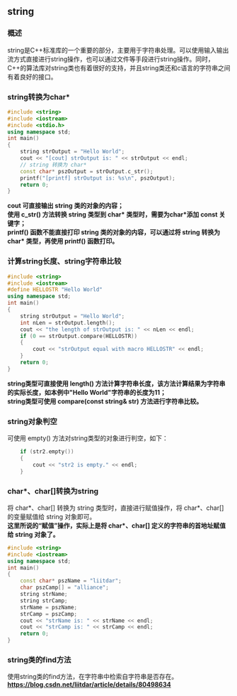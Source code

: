 ## string
### 概述
string是C++标准库的一个重要的部分，主要用于字符串处理。可以使用输入输出流方式直接进行string操作，也可以通过文件等手段进行string操作。同时，C++的算法库对string类也有着很好的支持，并且string类还和c语言的字符串之间有着良好的接口。  
### string转换为char*
```cpp
#include <string>
#include <iostream>
#include <stdio.h>
using namespace std;
int main()
{
    string strOutput = "Hello World";
    cout << "[cout] strOutput is: " << strOutput << endl;
    // string 转换为 char*
    const char* pszOutput = strOutput.c_str();
    printf("[printf] strOutput is: %s\n", pszOutput);
    return 0;
}
 ```
**cout 可直接输出 string 类的对象的内容；**  
**使用 c_str() 方法转换 string 类型到 char\* 类型时，需要为char\*添加 const 关键字；**  
**printf() 函数不能直接打印 string 类的对象的内容，可以通过将 string 转换为 char\* 类型，再使用 printf() 函数打印。**  
### 计算string长度、string字符串比较
```cpp
#include <string>
#include <iostream>
#define HELLOSTR "Hello World"
using namespace std;
int main()
{
    string strOutput = "Hello World";
    int nLen = strOutput.length();
    cout << "the length of strOutput is: " << nLen << endl;
    if (0 == strOutput.compare(HELLOSTR))
    {
        cout << "strOutput equal with macro HELLOSTR" << endl;
    }
    return 0;
}
```
**string类型可直接使用 length() 方法计算字符串长度，该方法计算结果为字符串的实际长度，如本例中"Hello World"字符串的长度为11；**   
**string类型可使用 compare(const string& str) 方法进行字符串比较。**  
### string对象判空
可使用 empty() 方法对string类型的对象进行判空，如下：  
```cpp
    if (str2.empty())
    {
        cout << "str2 is empty." << endl;
    }
```
### char*、char[]转换为string
将 char*、char[] 转换为 string 类型时，直接进行赋值操作，将 char*、char[] 的变量赋值给 string 对象即可。  
**这里所说的“赋值”操作，实际上是将 char\*、char[] 定义的字符串的首地址赋值给 string 对象了。**
```cpp
#include <string>
#include <iostream>
using namespace std;
int main()
{
    const char* pszName = "liitdar";
    char pszCamp[] = "alliance";
    string strName;
    string strCamp;
    strName = pszName;
    strCamp = pszCamp;
    cout << "strName is: " << strName << endl;
    cout << "strCamp is: " << strCamp << endl;
    return 0;
}
```
### string类的find方法
使用string类的find方法，在字符串中检索自字符串是否存在。  
**https://blog.csdn.net/liitdar/article/details/80498634**
